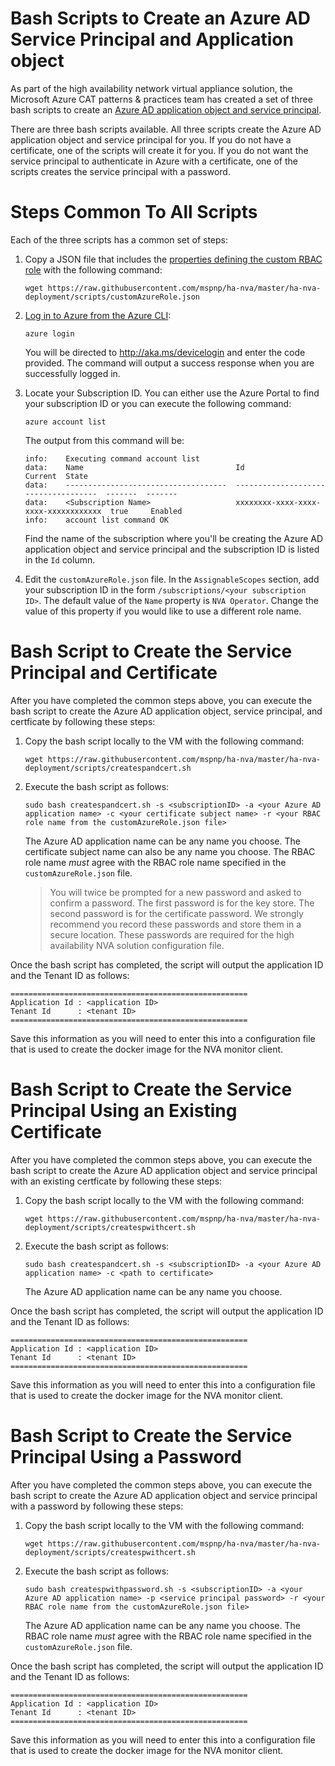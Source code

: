 # Bash Scripts to Create an Azure AD Service Principal and Application object

As part of the high availability network virtual appliance solution, the Microsoft Azure CAT patterns & practices team has created a set of three bash scripts to create an [Azure AD application object and service principal](https://docs.microsoft.com/azure/active-directory/develop/active-directory-application-objects). 

There are three bash scripts available. All three scripts create the Azure AD application object and service principal for you. If you do not have a certificate, one of the scripts will create it for you. If you do not want the service principal to authenticate in Azure with a certificate, one of the scripts creates the service principal with a password.

# Steps Common To All Scripts

Each of the three scripts has a common set of steps:

1. Copy a JSON file that includes the [properties defining the custom RBAC role](https://docs.microsoft.com/azure/active-directory/role-based-access-control-custom-roles) with the following command:
   ```
   wget https://raw.githubusercontent.com/mspnp/ha-nva/master/ha-nva-deployment/scripts/customAzureRole.json
    ```
2. [Log in to Azure from the Azure CLI](https://docs.microsoft.com/azure/xplat-cli-connect):
    ```
    azure login 
    ```
    You will be directed to http://aka.ms/devicelogin and enter the code provided. The command will output a success response when you are successfully logged in.

3. Locate your Subscription ID. You can either use the Azure Portal to find your subscription ID or you can execute the following command:

    ```
    azure account list
    ```

    The output from this command will be:

    ```
    info:    Executing command account list
    data:    Name                                  Id                                    Current  State
    data:    ------------------------------------  ------------------------------------  -------  -------
    data:    <Subscription Name>                   xxxxxxxx-xxxx-xxxx-xxxx-xxxxxxxxxxxx  true     Enabled
    info:    account list command OK
    ```
    
    Find the name of the subscription where you'll be creating the Azure AD application object and service principal and the subscription ID is listed in the `Id` column.

4. Edit the `customAzureRole.json` file. In the `AssignableScopes` section, add your subscription ID in the form `/subscriptions/<your subscription ID>`. The default value of the `Name` property is `NVA Operator`. Change the value of this property if you would like to use a different role name.

# Bash Script to Create the Service Principal and Certificate

After you have completed the common steps above, you can execute the bash script to create the Azure AD application object, service principal, and certficate by following these steps:

1. Copy the bash script locally to the VM with the following command:

    ```
    wget https://raw.githubusercontent.com/mspnp/ha-nva/master/ha-nva-deployment/scripts/createspandcert.sh
    ```

2. Execute the bash script as follows:

    ```
    sudo bash createspandcert.sh -s <subscriptionID> -a <your Azure AD application name> -c <your certificate subject name> -r <your RBAC role name from the customAzureRole.json file>
    ```

    The Azure AD application name can be any name you choose. The certificate subject name can also be any name you choose. The RBAC role name *must* agree with the RBAC role name specified in the `customAzureRole.json` file.

    > You will twice be prompted for a new password and asked to confirm a password. The first password is for the key store. The second password is for the certificate password. We strongly recommend you record these passwords and store them in a secure location. These passwords are required for the high availability NVA solution configuration file.
    
Once the bash script has completed, the script will output the application ID and the Tenant ID as follows:
```
=====================================================
Application Id : <application ID>
Tenant Id      : <tenant ID>
=====================================================
```
Save this information as you will need to enter this into a configuration file that is used to create the docker image for the NVA monitor client.

# Bash Script to Create the Service Principal Using an Existing Certificate

After you have completed the common steps above, you can execute the bash script to create the Azure AD application object and service principal with an existing certficate by following these steps:

1. Copy the bash script locally to the VM with the following command:
    ```
    wget https://raw.githubusercontent.com/mspnp/ha-nva/master/ha-nva-deployment/scripts/createspwithcert.sh
    ```
2. Execute the bash script as follows:
    ```
    sudo bash createspandcert.sh -s <subscriptionID> -a <your Azure AD application name> -c <path to certificate>
    ```
    The Azure AD application name can be any name you choose. <!--The RBAC role name *must* agree with the RBAC role name specified in the `customAzureRole.json` file. -->

Once the bash script has completed, the script will output the application ID and the Tenant ID as follows:
```
=====================================================
Application Id : <application ID>
Tenant Id      : <tenant ID>
=====================================================
```
Save this information as you will need to enter this into a configuration file that is used to create the docker image for the NVA monitor client.

# Bash Script to Create the Service Principal Using a Password

After you have completed the common steps above, you can execute the bash script to create the Azure AD application object and service principal with a password by following these steps:

1. Copy the bash script locally to the VM with the following command:
    ```
    wget https://raw.githubusercontent.com/mspnp/ha-nva/master/ha-nva-deployment/scripts/createspwithcert.sh
    ```
2. Execute the bash script as follows:
    ```
    sudo bash createspwithpassword.sh -s <subscriptionID> -a <your Azure AD application name> -p <service principal password> -r <your RBAC role name from the customAzureRole.json file>
    ```
    The Azure AD application name can be any name you choose. The RBAC role name *must* agree with the RBAC role name specified in the `customAzureRole.json` file. 

Once the bash script has completed, the script will output the application ID and the Tenant ID as follows:
```
=====================================================
Application Id : <application ID>
Tenant Id      : <tenant ID>
=====================================================
```
Save this information as you will need to enter this into a configuration file that is used to create the docker image for the NVA monitor client.